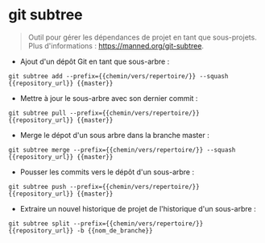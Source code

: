 # git subtree

> Outil pour gérer les dépendances de projet en tant que sous-projets.
> Plus d'informations : <https://manned.org/git-subtree>.

- Ajout d'un dépôt Git en tant que sous-arbre :

`git subtree add --prefix={{chemin/vers/repertoire/}} --squash {{repository_url}} {{master}}`

- Mettre à jour le sous-arbre avec son dernier commit :

`git subtree pull --prefix={{chemin/vers/repertoire/}} {{repository_url}} {{master}}`

- Merge le dépot d'un sous arbre dans la branche master :

`git subtree merge --prefix={{chemin/vers/repertoire/}} --squash {{repository_url}} {{master}}`

- Pousser les commits vers le dépôt d'un sous-arbre :

`git subtree push --prefix={{chemin/vers/repertoire/}} {{repository_url}} {{master}}`

- Extraire un nouvel historique de projet de l'historique d'un sous-arbre :

`git subtree split --prefix={{chemin/vers/repertoire/}} {{repository_url}} -b {{nom_de_branche}}`
